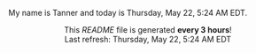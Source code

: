 My name is Tanner and today is Thursday, May 22, 5:24 AM EDT.

<p align="center">This <i>README</i> file is generated <b>every 3 hours</b>!</br>Last refresh: Thursday, May 22, 5:24 AM EDT<br /></p>
